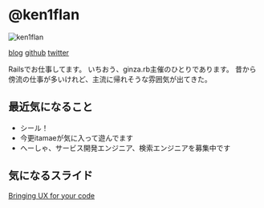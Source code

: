 # @ken1flan

![ken1flan](https://secure.gravatar.com/avatar/6d5dbb7f4489227b5e85860f37bceb52)

[blog](https://www.tumblr.com/blog/ken1flan)
[github](https://github.com/ken1flan)
[twitter](https://twitter.com/ken1flan)

Railsでお仕事してます。
いちおう、ginza.rb主催のひとりであります。
昔から傍流の仕事が多いけれど、主流に帰れそうな雰囲気が出てきた。

## 最近気になること
* シール！
* 今更itamaeが気に入って遊んでます
* へーしゃ、サービス開発エンジニア、検索エンジニアを募集中です

## 気になるスライド

[Bringing UX for your code](https://speakerdeck.com/jmmastey/ux-for-your-code)
